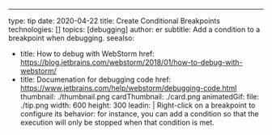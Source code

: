 ---
type: tip
date: 2020-04-22
title: Create Conditional Breakpoints
technologies: []
topics: [debugging]
author: er
subtitle: Add a condition to a breakpoint when debugging.
seealso:
- title: How to debug with WebStorm
  href: https://blog.jetbrains.com/webstorm/2018/01/how-to-debug-with-webstorm/
- title: Documenation for debugging code
  href: https://www.jetbrains.com/help/webstorm/debugging-code.html
thumbnail: ./thumbnail.png
cardThumbnail: ./card.png
animatedGif:
  file: ./tip.png
  width: 600
  height: 300
leadin: |
  Right-click on a breakpoint to configure its behavior: for instance, you can add a condition so that the execution will only be stopped when that condition is met.
